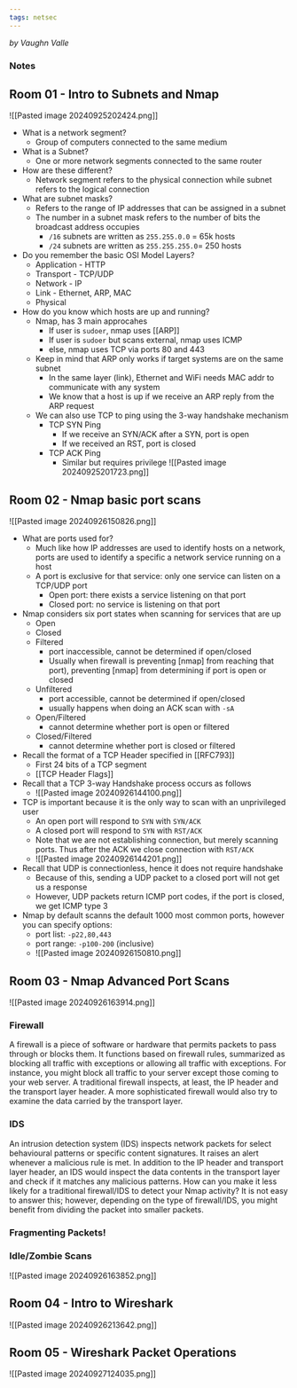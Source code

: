 ```yaml
---
tags: netsec
---
```

_by Vaughn Valle_
### Notes
## Room 01 - Intro to Subnets and Nmap
![[Pasted image 20240925202424.png]]
- What is a network segment?
	- Group of computers connected to the same medium
- What is a Subnet?
	- One or more network segments connected to the same router
- How are these different?
	- Network segment refers to the physical connection while subnet refers to the logical connection
- What are subnet masks?
	- Refers to the range of IP addresses that can be assigned in a subnet
	- The number in a subnet mask refers to the number of bits the broadcast address occupies
		- `/16` subnets are written as `255.255.0.0` = 65k hosts
		- `/24` subnets are written as `255.255.255.0`= 250 hosts
- Do you remember the basic OSI Model Layers?
	- Application - HTTP
	- Transport - TCP/UDP
	- Network - IP
	- Link - Ethernet, ARP, MAC
	- Physical
- How do you know which hosts are up and running?
	- Nmap, has 3 main approcahes
		- If user is `sudoer`, nmap uses [[ARP]]
		- If user is `sudoer` but scans external, nmap uses ICMP
		- else, nmap uses TCP via ports 80 and 443
	- Keep in mind that ARP only works if target systems are on the same subnet
		- In the same layer (link), Ethernet and WiFi needs MAC addr to communicate with any system
		- We know that a host is up if we receive an ARP reply from the ARP request
	- We can also use TCP to ping using the 3-way handshake mechanism
		- TCP SYN Ping
			- If we receive an SYN/ACK after a SYN, port is open
			- If we received an RST, port is closed
		- TCP ACK Ping
			- Similar but requires privilege
![[Pasted image 20240925201723.png]]

## Room 02 - Nmap basic port scans
![[Pasted image 20240926150826.png]]
- What are ports used for?
	- Much like how IP addresses are used to identify hosts on a network, ports are used to identify a specific a network service running on a host
	- A port is exclusive for that service: only one service can listen on a TCP/UDP port
		- Open port: there exists a service listening on that port
		- Closed port: no service is listening on that port
- Nmap considers six port states when scanning for services that are up
	- Open
	- Closed
	- Filtered
		- port inaccessible, cannot be determined if open/closed
		- Usually when firewall is preventing [nmap] from reaching that port), preventing [nmap] from determining if port is open or closed
	- Unfiltered
		- port accessible, cannot be determined if open/closed
		- usually happens when doing an ACK scan with `-sA`
	- Open/Filtered
		- cannot determine whether port is open or filtered
	- Closed/Filtered
		- cannot determine whether port is closed or filtered
- Recall the format of a TCP Header specified in [[RFC793]]
	- First 24 bits of a TCP segment
	- [[TCP Header Flags]]
- Recall that a TCP 3-way Handshake process occurs as follows
	- ![[Pasted image 20240926144100.png]]
- TCP is important because it is the only way to scan with an unprivileged user
	- An open port will respond to `SYN` with `SYN/ACK` 
	- A closed port will respond to `SYN` with  `RST/ACK`
	- Note that we are not establishing connection, but merely scanning ports. Thus after the ACK we close connection with `RST/ACK`
	- ![[Pasted image 20240926144201.png]]
- Recall that UDP is connectionless, hence it does not require handshake
	- Because of this, sending a UDP packet to a closed port will not get us a response
	- However, UDP packets return ICMP port codes, if the port is closed, we get ICMP type 3
- Nmap by default scanns the default 1000 most common ports, however you can specify options:
	- port list: `-p22,80,443`
	- port range: `-p100-200` (inclusive)
	- ![[Pasted image 20240926150810.png]]
## Room 03 - Nmap Advanced Port Scans
![[Pasted image 20240926163914.png]]
### Firewall

A firewall is a piece of software or hardware that permits packets to pass through or blocks them. It functions based on firewall rules, summarized as blocking all traffic with exceptions or allowing all traffic with exceptions. For instance, you might block all traffic to your server except those coming to your web server. A traditional firewall inspects, at least, the IP header and the transport layer header. A more sophisticated firewall would also try to examine the data carried by the transport layer.

### IDS

An intrusion detection system (IDS) inspects network packets for select behavioural patterns or specific content signatures. It raises an alert whenever a malicious rule is met. In addition to the IP header and transport layer header, an IDS would inspect the data contents in the transport layer and check if it matches any malicious patterns. How can you make it less likely for a traditional firewall/IDS to detect your Nmap activity? It is not easy to answer this; however, depending on the type of firewall/IDS, you might benefit from dividing the packet into smaller packets.

### Fragmenting Packets!

### Idle/Zombie Scans


![[Pasted image 20240926163852.png]]

## Room 04 - Intro to Wireshark
![[Pasted image 20240926213642.png]]

## Room 05 - Wireshark Packet Operations
![[Pasted image 20240927124035.png]]

